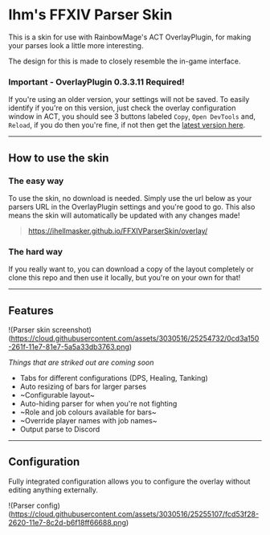 # Ihm's FFXIV Parser Skin

This is a skin for use with RainbowMage's ACT OverlayPlugin, for making your parses look a little more interesting.

The design for this is made to closely resemble the in-game interface.

### Important - OverlayPlugin 0.3.3.11 Required!

If you're using an older version, your settings will not be saved. To easily identify if you're on this version, just check the overlay configuration window in ACT, you should see 3 buttons labeled `Copy`, `Open DevTools` and, `Reload`, if you do then you're fine, if not then get the [latest version here](https://github.com/hibiyasleep/OverlayPlugin/releases/tag/0.3.3.11).

---

## How to use the skin

### The easy way

To use the skin, no download is needed. Simply use the url below as your parsers URL in the OverlayPlugin settings and you're good to go. This also means the skin will automatically be updated with any changes made!

> https://ihellmasker.github.io/FFXIVParserSkin/overlay/

### The hard way

If you really want to, you can download a copy of the layout completely or clone this repo and then use it locally, but you're on your own for that!

---

## Features

!(Parser skin screenshot)(https://cloud.githubusercontent.com/assets/3030516/25254732/0cd3a150-261f-11e7-81e7-5a5a33db3763.png)

*Things that are striked out are coming soon*

* Tabs for different configurations (DPS, Healing, Tanking)
* Auto resizing of bars for larger parses
* ~Configurable layout~
* Auto-hiding parser for when you're not fighting
* ~Role and job colours available for bars~
* ~Override player names with job names~
* Output parse to Discord

---

## Configuration

Fully integrated configuration allows you to configure the overlay without editing anything externally.

!(Parser config)(https://cloud.githubusercontent.com/assets/3030516/25255107/fcd53f28-2620-11e7-8c2d-b6f18ff66688.png)